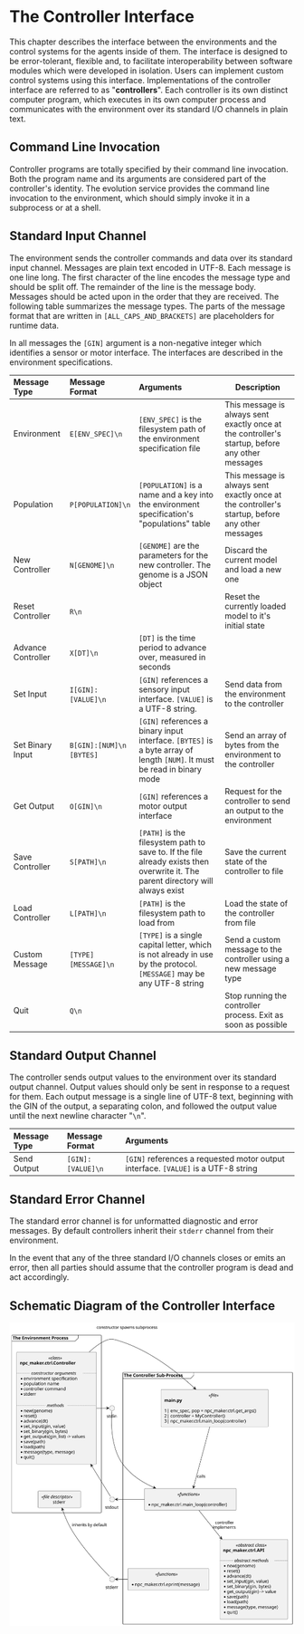 # The Controller Interface #

This chapter describes the interface between the environments and the control
systems for the agents inside of them. The interface is designed to be
error-tolerant, flexible and, to facilitate interoperability between software
modules which were developed in isolation. Users can implement custom control
systems using this interface. Implementations of the controller interface are
referred to as "**controllers**". Each controller is its own distinct computer
program, which executes in its own computer process and communicates with the
environment over its standard I/O channels in plain text.


## Command Line Invocation ##

Controller programs are totally specified by their command line invocation. Both
the program name and its arguments are considered part of the controller's
identity. The evolution service provides the command line invocation to the
environment, which should simply invoke it in a subprocess or at a shell.


## Standard Input Channel ##

The environment sends the controller commands and data over its standard input
channel. Messages are plain text encoded in UTF-8. Each message is one line
long. The first character of the line encodes the message type and should be
split off. The remainder of the line is the message body. Messages should be
acted upon in the order that they are received. The following table summarizes
the message types. The parts of the message format that are written in
`[ALL_CAPS_AND_BRACKETS]` are placeholders for runtime data.

In all messages the `[GIN]` argument is a non-negative integer which identifies
a sensor or motor interface. The interfaces are described in the environment
specifications.

|  Message Type | Message Format | Arguments | Description |
| :------------ | :------------- | :-------- | ----------- |
| Environment | `E[ENV_SPEC]\n` | `[ENV_SPEC]` is the filesystem path of the environment specification file | This message is always sent exactly once at the controller's startup, before any other messages |
| Population | `P[POPULATION]\n` | `[POPULATION]` is a name and a key into the environment specification's "populations" table | This message is always sent exactly once at the controller's startup, before any other messages |
| New Controller | `N[GENOME]\n` | `[GENOME]` are the parameters for the new controller. The genome is a JSON object | Discard the current model and load a new one |
| Reset Controller | `R\n` |  | Reset the currently loaded model to it's initial state |
| Advance Controller | `X[DT]\n` | `[DT]` is the time period to advance over, measured in seconds |  |
| Set Input | `I[GIN]:[VALUE]\n` | `[GIN]` references a sensory input interface. `[VALUE]` is a UTF-8 string. | Send data from the environment to the controller |
| Set Binary Input   | `B[GIN]:[NUM]\n`<br>`[BYTES]` | `[GIN]` references a binary input interface. `[BYTES]` is a byte array of length `[NUM]`. It must be read in binary mode | Send an array of bytes from the environment to the controller |
| Get Output | `O[GIN]\n` | `[GIN]` references a motor output interface | Request for the controller to send an output to the environment |
| Save Controller | `S[PATH]\n` | `[PATH]` is the filesystem path to save to. If the file already exists then overwrite it. The parent directory will always exist | Save the current state of the controller to file |
| Load Controller | `L[PATH]\n` | `[PATH]` is the filesystem path to load from | Load the state of the controller from file |
| Custom Message | `[TYPE][MESSAGE]\n` | `[TYPE]` is a single capital letter, which is not already in use by the protocol. `[MESSAGE]` may be any UTF-8 string | Send a custom message to the controller using a new message type |
| Quit | `Q\n` |  | Stop running the controller process. Exit as soon as possible |


## Standard Output Channel ##

The controller sends output values to the environment over its standard output
channel. Output values should only be sent in response to a request for them.
Each output message is a single line of UTF-8 text, beginning with the GIN of
the output, a separating colon, and followed the output value until the next
newline character "`\n`".

|  Message Type | Message Format | Arguments |
| :------------ | :------------- | :-------- |
| Send Output   | `[GIN]:[VALUE]\n` | `[GIN]` references a requested motor output interface. `[VALUE]` is a UTF-8 string |


## Standard Error Channel ##

The standard error channel is for unformatted diagnostic and error messages.
By default controllers inherit their `stderr` channel from their environment.

In the event that any of the three standard I/O channels closes or emits an error,
then all parties should assume that the controller program is dead and act accordingly.


## Schematic Diagram of the Controller Interface ##

![Schematic Diagram](images/controller_interface.svg)

